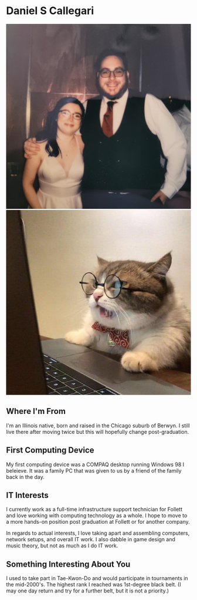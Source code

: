 # Daniel S Callegari
![Married](images/wedding_photo.jpg)
![IT Cat](images/comp_cat.jpg)

## Where I'm From
I'm an Illinois native, born and raised in the Chicago suburb of Berwyn. I still live there after moving twice but this will hopefully change post-graduation.

## First Computing Device
My first computing device was a COMPAQ desktop running Windows 98 I beleieve. It was a family PC that was given to us by a friend of the family back in the day.

## IT Interests
I currently work as a full-time infrastructure support technician for Follett and love working with computing technology as a whole. I hope to move to a more hands-on position post graduation at Follett or for another company.

In regards to actual interests, I love taking apart and assembling computers, network setups, and overall IT work. I also dabble in game design and music theory, but not as much as I do IT work. 

## Something Interesting About You
I used to take part in Tae-Kwon-Do and would participate in tournaments in the mid-2000's. The highest rank I reached was 1st-degree black belt. (I  may one day return and try for a further belt, but it is not a priority.)